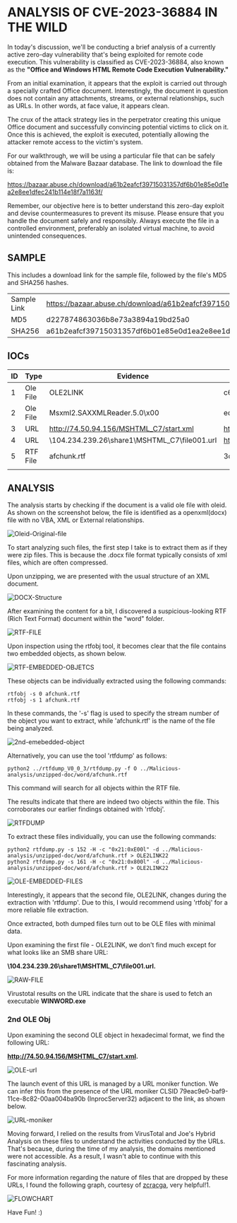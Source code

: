 # ANALYSIS OF CVE-2023-36884 IN THE WILD

In today's discussion, we'll be conducting a brief analysis of a currently active zero-day vulnerability that's being exploited for remote code execution. This vulnerability is classified as CVE-2023-36884, also known as the **"Office and Windows HTML Remote Code Execution Vulnerability."**

From an initial examination, it appears that the exploit is carried out through a specially crafted Office document. Interestingly, the document in question does not contain any attachments, streams, or external relationships, such as URLs. In other words, at face value, it appears clean.

The crux of the attack strategy lies in the perpetrator creating this unique Office document and successfully convincing potential victims to click on it. Once this is achieved, the exploit is executed, potentially allowing the attacker remote access to the victim's system.

For our walkthrough, we will be using a particular file that can be safely obtained from the Malware Bazaar database. The link to download the file is:

https://bazaar.abuse.ch/download/a61b2eafcf39715031357df6b01e85e0d1ea2e8ee1dfec241b114e18f7a1163f/

Remember, our objective here is to better understand this zero-day exploit and devise countermeasures to prevent its misuse. Please ensure that you handle the document safely and responsibly. Always execute the file in a controlled environment, preferably an isolated virtual machine, to avoid unintended consequences.

## SAMPLE

This includes a download link for the sample file, followed by the file's MD5 and SHA256 hashes.

|              |                                                                                                                     |
|--------------|---------------------------------------------------------------------------------------------------------------------|
| Sample Link  | https://bazaar.abuse.ch/download/a61b2eafcf39715031357df6b01e85e0d1ea2e8ee1dfec241b114e18f7a1163f                   |
| MD5          | d227874863036b8e73a3894a19bd25a0                                                                                    |
| SHA256       | a61b2eafcf39715031357df6b01e85e0d1ea2e8ee1dfec241b114e18f7a1163f                                                    |

## IOCs

| ID | Type     | Evidence                                                                                     | MD5 Hash                                                                                            |
|----|----------|----------------------------------------------------------------------------------------------|-----------------------------------------------------------------------------------------------------|
| 1  | Ole File | OLE2LINK                                                                                     | c66977e283ff702652263788a0d20b81                                                                    |
| 2  | Ole File | Msxml2.SAXXMLReader.5.0\x00                                                                  | ed315c3b36a83206dfd1bba013b91575                                                                    |
| 3  | URL      | http://74.50.94.156/MSHTML_C7/start.xml                                                      | https://www.virustotal.com/gui/url/c3067f90f524bb3040ded4809ee5eb043d5f2c0b10ca66bd66f3add72c06e1b3 |
| 4  | URL      | \\104.234.239.26\share1\MSHTML_C7\file001.url                                                | https://www.virustotal.com/gui/ip-address/104.234.239.26                                            |
| 5  | RTF File | afchunk.rtf                                                                                  | 3ca154da4b786a7c89704d0447a03527                                                                    |
|    |          |                                                                                              |                                                                                                     |


## ANALYSIS

The analysis starts by checking if the document is a valid ole file with oleid. As shown on the screenshot below, the file is identified as a openxml(docx) file with no VBA, XML or External relationships.

![Oleid-Original-file](/assets/images/favicon/oleid-on-original-file.png)

To start analyzing such files, the first step I take is to extract them as if they were zip files. This is because the .docx file format typically consists of xml files, which are often compressed.

Upon unzipping, we are presented with the usual structure of an XML document.

![DOCX-Structure](/assets/images/favicon/xml-directory-structure.png)

After examining the content for a bit, I discovered a suspicious-looking RTF (Rich Text Format) document within the "word" folder.

![RTF-FILE](/assets/images/favicon/rtf-document.png)

Upon inspection using the rtfobj tool, it becomes clear that the file contains two embedded objects, as shown below.

![RTF-EMBEDDED-OBJETCS](/assets/images/favicon/rtf-objects.png)

These objects can be individually extracted using the following commands:

    rtfobj -s 0 afchunk.rtf
    rtfobj -s 1 afchunk.rtf

In these commands, the '-s' flag is used to specify the stream number of the object you want to extract, while 'afchunk.rtf' is the name of the file being analyzed.

![2nd-emebedded-object](/assets/images/favicon/2nd-object.png)

Alternatively, you can use the tool 'rtfdump' as follows:

    python2 ../rtfdump_V0_0_3/rtfdump.py -f O ../Malicious-analysis/unzipped-doc/word/afchunk.rtf

This command will search for all objects within the RTF file.

The results indicate that there are indeed two objects within the file. This corroborates our earlier findings obtained with 'rtfobj'. 

![RTFDUMP](/assets/images/favicon/rtfdump-obj.png)

To extract these files individually, you can use the following commands:

    python2 rtfdump.py -s 152 -H -c "0x21:0xE00l" -d ../Malicious-analysis/unzipped-doc/word/afchunk.rtf > OLE2LINK22
    python2 rtfdump.py -s 161 -H -c "0x21:0x800l" -d ../Malicious-analysis/unzipped-doc/word/afchunk.rtf > OLE2LINK22

![OLE-EMBEDDED-FILES](/assets/images/favicon/OLE-EMBEDDED-FILES.png)

Interestingly, it appears that the second file, OLE2LINK, changes during the extraction with 'rtfdump'. Due to this, I would recommend using 'rtfobj' for a more reliable file extraction.

Once extracted, both dumped files turn out to be OLE files with minimal data. 

Upon examining the first file - OLE2LINK, we don't find much except for what looks like an SMB share URL: 

**\\104.234.239.26\share1\MSHTML_C7\file001.url.**

![RAW-FILE](/assets/images/favicon/raw-file-open.png)

Virustotal results on the URL indicate that the share is used to fetch an executable **WINWORD.exe**

### 2nd OLE Obj

Upon examining the second OLE object in hexadecimal format, we find the following URL: 

**http://74.50.94.156/MSHTML_C7/start.xml.**

![OLE-url](/assets/images/favicon/URL-in-rtf-obj-dll.png)

The launch event of this URL is managed by a URL moniker function. We can infer this from the presence of the URL moniker CLSID 79eac9e0-baf9-11ce-8c82-00aa004ba90b (InprocServer32) adjacent to the link, as shown below.

![URL-moniker](/assets/images/favicon/url-moniker.png)

Moving forward, I relied on the results from VirusTotal and Joe's Hybrid Analysis on these files to understand the activities conducted by the URLs.
That's because, during the time of my analysis, the domains mentioned were not accessible. As a result, I wasn't able to continue with this fascinating analysis.

For more information regarding the nature of files that are dropped by these URLs, I found the following graph, courtesy of [zcracga](https://twitter.com/@zcracga '@zcracga'), very helpful!1.

![FLOWCHART](/assets/images/favicon/flowchart-.jpeg)

Have Fun! :)

